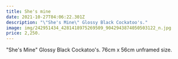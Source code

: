 ```yaml
---
title: She's mine
date: 2021-10-27T04:06:22.301Z
description: "\"She's Mine\" Glossy Black Cockatoo's."
image: img/242951434_4281418975269509_9042943874050503122_n.jpg
price: 2,250.
---
```

"She's Mine" Glossy Black Cockatoo's.
76cm x 56cm unframed size.